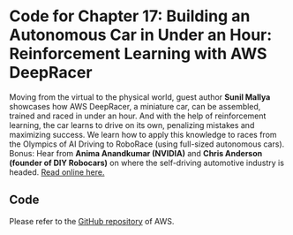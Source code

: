 # Code for Chapter 17: Building an Autonomous Car in Under an Hour: Reinforcement Learning with AWS DeepRacer

Moving from the virtual to the physical world, guest author **Sunil Mallya** showcases how AWS DeepRacer, a miniature car, can be assembled, trained and raced in under an hour. And with the help of reinforcement learning, the car learns to drive on its own, penalizing mistakes and maximizing success. We learn how to apply this knowledge to races from the Olympics of AI Driving to RoboRace (using full-sized autonomous cars). Bonus: Hear from **Anima Anandkumar (NVIDIA)** and **Chris Anderson (founder of DIY Robocars)** on where the self-driving automotive industry is headed. [Read online here.](https://learning.oreilly.com/library/view/practical-deep-learning/9781492034858/ch17.html)

## Code

Please refer to the [GitHub repository](https://github.com/aws-samples/aws-deepracer-workshops) of AWS.

